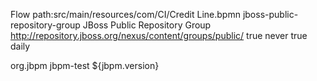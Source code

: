 Flow path:src/main/resources/com/CI/Credit Line.bpmn
<repositories>
    <repository>
      <id>jboss-public-repository-group</id>
      <name>JBoss Public Repository Group</name>
      <url>http://repository.jboss.org/nexus/content/groups/public/</url>
      <releases>
        <enabled>true</enabled>
        <updatePolicy>never</updatePolicy>
      </releases>
      <snapshots>
        <enabled>true</enabled>
        <updatePolicy>daily</updatePolicy>
      </snapshots>
    </repository>
  </repositories>

  <dependencies>
    <dependency>
      <groupId>org.jbpm</groupId>
      <artifactId>jbpm-test</artifactId>
      <version>${jbpm.version}</version>
    </dependency>
  </dependencies>
</project>
